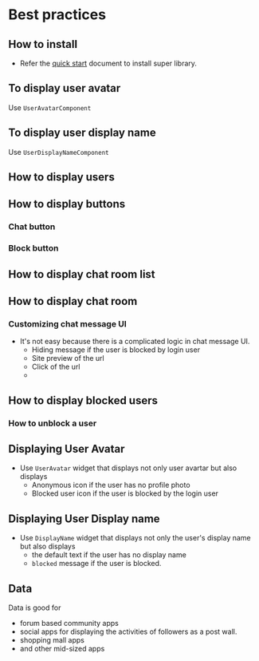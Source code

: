 # Best practices

## How to install

- Refer the [quick start](./quick_start.md) document to install super library.


## To display user avatar

Use `UserAvatarComponent`

## To display user display name

Use `UserDisplayNameComponent`



## How to display users

## How to display buttons

### Chat button

### Block button

## How to display chat room list


## How to display chat room


### Customizing chat message UI

- It's not easy because there is a complicated logic in chat message UI.
  - Hiding message if the user is blocked by login user
  - Site preview of the url
  - Click of the url
  - 


## How to display blocked users


### How to unblock a user




## Displaying User Avatar


- Use `UserAvatar` widget that displays not only user avartar but also displays
  - Anonymous icon if the user has no profile photo
  - Blocked user icon if the user is blocked by the login user


## Displaying User Display name

- Use `DisplayName` widget that displays not only the user's display name but also displays
  - the default text if the user has no display name
  - `blocked` message if the user is blocked.


## Data

Data is good for
- forum based community apps
- social apps for displaying the activities of followers as a post wall.
- shopping mall apps
- and other mid-sized apps



